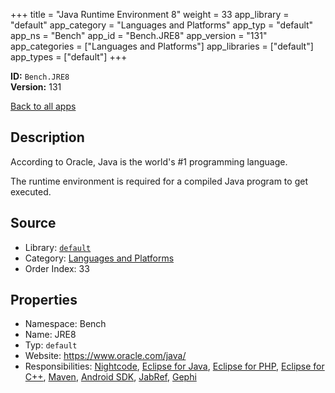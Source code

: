 ﻿+++
title = "Java Runtime Environment 8"
weight = 33
app_library = "default"
app_category = "Languages and Platforms"
app_typ = "default"
app_ns = "Bench"
app_id = "Bench.JRE8"
app_version = "131"
app_categories = ["Languages and Platforms"]
app_libraries = ["default"]
app_types = ["default"]
+++

**ID:** `Bench.JRE8`  
**Version:** 131  
<!--more-->

[Back to all apps](/apps/)

## Description
According to Oracle, Java is the world's #1 programming language.

The runtime environment is required for a compiled Java program to get executed.

## Source

* Library: [`default`](/app_libraries/default)
* Category: [Languages and Platforms](/app_categories/languages-and-platforms)
* Order Index: 33

## Properties

* Namespace: Bench
* Name: JRE8
* Typ: `default`
* Website: <https://www.oracle.com/java/>
* Responsibilities: [Nightcode](/apps/Bench.Nightcode), [Eclipse for Java](/apps/Bench.EclipseJava), [Eclipse for PHP](/apps/Bench.EclipsePHP), [Eclipse for C++](/apps/Bench.EclipseCpp), [Maven](/apps/Bench.Maven), [Android SDK](/apps/Bench.AndroidSDK), [JabRef](/apps/Bench.JabRef), [Gephi](/apps/Bench.Gephi)

